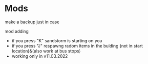 # Mods
make a backup just in case

mod adding 
- if you press "K" sandstorm is starting on you
- if you press "J" respawng radom items in the bulding (not in start location)&(also work at bus stops)
- working only in v11.03.2022
